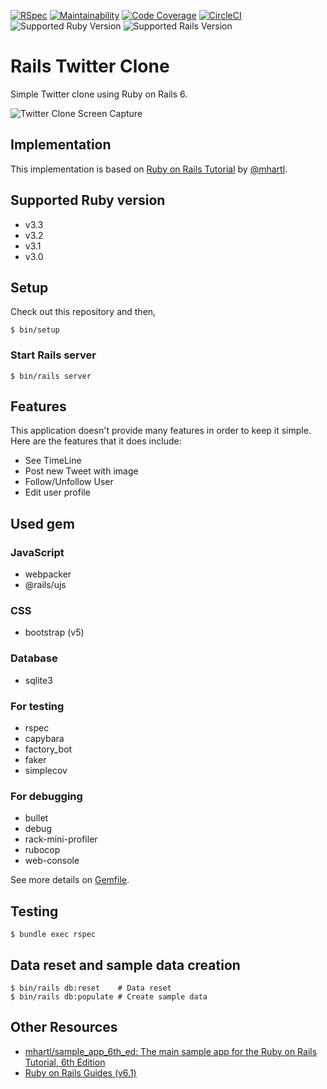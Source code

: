 [![RSpec](https://github.com/toshimaru/RailsTwitterClone/actions/workflows/rspec.yml/badge.svg?branch=main)](https://github.com/toshimaru/RailsTwitterClone/actions/workflows/rspec.yml)
[![Maintainability](https://qlty.sh/gh/toshimaru/projects/RailsTwitterClone/maintainability.svg)](https://qlty.sh/gh/toshimaru/projects/RailsTwitterClone)
[![Code Coverage](https://qlty.sh/gh/toshimaru/projects/RailsTwitterClone/coverage.svg)](https://qlty.sh/gh/toshimaru/projects/RailsTwitterClone)
[![CircleCI](https://circleci.com/gh/toshimaru/RailsTwitterClone.svg?style=svg)](https://circleci.com/gh/toshimaru/RailsTwitterClone)
![Supported Ruby Version](https://img.shields.io/badge/Ruby-v3.3-green)
![Supported Rails Version](https://img.shields.io/badge/Rails-v6.1-green)

# Rails Twitter Clone

Simple Twitter clone using Ruby on Rails 6.

![Twitter Clone Screen Capture](https://user-images.githubusercontent.com/803398/154789978-e2a4c50d-150b-4d21-885a-81209fc6893e.png)

## Implementation

This implementation is based on [Ruby on Rails Tutorial](https://www.railstutorial.org/book) by [@mhartl](https://github.com/mhartl).

## Supported Ruby version

- v3.3
- v3.2
- v3.1
- v3.0

## Setup

Check out this repository and then,

```console
$ bin/setup
```

### Start Rails server

```console
$ bin/rails server
```

## Features

This application doesn't provide many features in order to keep it simple. Here are the features that it does include:

* See TimeLine
* Post new Tweet with image
* Follow/Unfollow User
* Edit user profile

## Used gem

### JavaScript

- webpacker
- @rails/ujs

### CSS

- bootstrap (v5)

### Database

- sqlite3

### For testing

* rspec
* capybara
* factory_bot
* faker
* simplecov

### For debugging

* bullet
* debug
* rack-mini-profiler
* rubocop
* web-console

See more details on [Gemfile](./Gemfile).

## Testing

```console
$ bundle exec rspec
```

## Data reset and sample data creation

```console
$ bin/rails db:reset    # Data reset
$ bin/rails db:populate # Create sample data
```

## Other Resources

- [mhartl/sample_app_6th_ed: The main sample app for the Ruby on Rails Tutorial, 6th Edition](https://github.com/mhartl/sample_app_6th_ed)
- [Ruby on Rails Guides (v6.1)](https://guides.rubyonrails.org/v6.1/)
